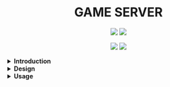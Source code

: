 <h1 align='center'>
  GAME SERVER
</h1>

<p align='center'>
  <img src="https://img.shields.io/badge/License-MIT-blue.svg"/>
  <img src="https://badgen.net/badge/Open%20Source%20%3F/Yes%21/blue?icon=github)](https://github.com/Naereen/badges/"/>
</p>

<p align='center'>
  <img src="https://img.shields.io/badge/Erlang-00ADD8?logo=erlang&logoColor=white" />
  <img src="https://img.shields.io/badge/Docker-00ADD8?logo=docker&logoColor=white" />
</p>

<details>
  <summary><b>Introduction</b></summary>
Welcome to the erlang turned based game server. We use cowboy websocket connections to provide a realtime game server for turn based games. As Godot Game Engine is the best game engine out there (completely unbiased and correct opinion), we have also provided a nice gd script you can place into your game to use the server to hide some of the innerds (WSGameClient.gd). Be sure to let me know if you end up using it! 
</details>

<details>
  <summary><b>Design</b></summary>
  <img alt="Design Diagram" src="images/design_diagram.svg">
</details>

<details>
  <summary><b>Usage</b></summary>
  
This application is fully dockerised, and can be run using the following commands locally.

## Docker build container
docker build -t game_server .

## Docker start container
docker run -d -p 8080:8080 --init game_server

## Docker open shell
docker run -itp 8080:8080 --init game_server sh

</details>
